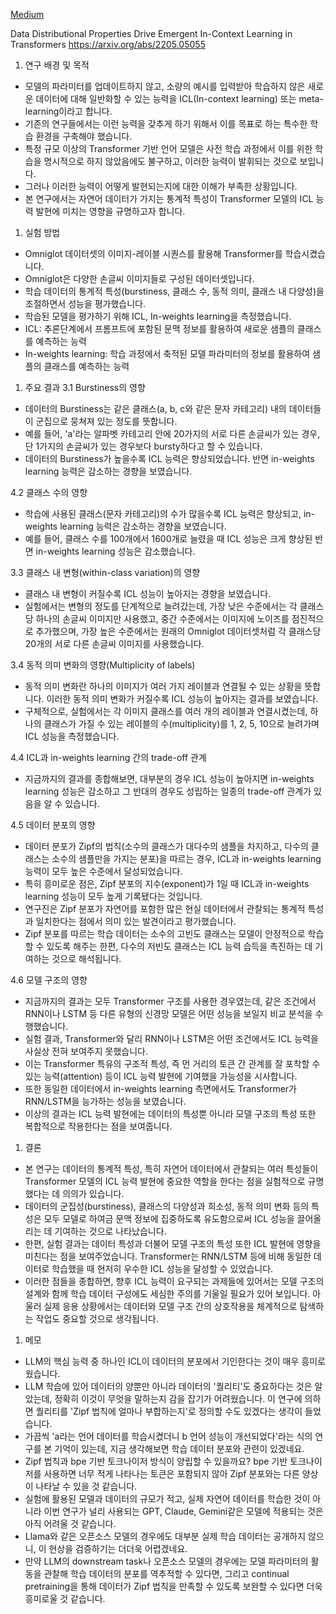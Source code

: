 [Medium](https://medium.com/@simple0314/in-context-learning%EA%B3%BC-%EB%8D%B0%EC%9D%B4%ED%84%B0-%EB%B6%84%ED%8F%AC-0be5f51a977f)

Data Distributional Properties Drive Emergent In-Context Learning in Transformers
https://arxiv.org/abs/2205.05055

1. 연구 배경 및 목적
- 모델의 파라미터를 업데이트하지 않고, 소량의 예시를 입력받아 학습하지 않은 새로운 데이터에 대해 일반화할 수 있는 능력을 ICL(In-context learning) 또는 meta-learning이라고 합니다.
- 기존의 연구들에서는 이런 능력을 갖추게 하기 위해서 이를 목표로 하는 특수한 학습 환경을 구축해야 했습니다.
- 특정 규모 이상의 Transformer 기반 언어 모델은 사전 학습 과정에서 이를 위한 학습을 명시적으로 하지 않았음에도 불구하고, 이러한 능력이 발휘되는 것으로 보입니다.
- 그러나 이러한 능력이 어떻게 발현되는지에 대한 이해가 부족한 상황입니다.
- 본 연구에서는 자연어 데이터가 가지는 통계적 특성이 Transformer 모델의 ICL 능력 발현에 미치는 영향을 규명하고자 합니다.

1. 실험 방법
- Omniglot 데이터셋의 이미지-레이블 시퀀스를 활용해 Transformer를 학습시켰습니다.
- Omniglot은 다양한 손글씨 이미지들로 구성된 데이터셋입니다.
- 학습 데이터의 통계적 특성(burstiness, 클래스 수, 동적 의미, 클래스 내 다양성)을 조절하면서 성능을 평가했습니다.
- 학습된 모델을 평가하기 위해 ICL,  In-weights learning을 측정했습니다.
- ICL: 추론단계에서 프롬프트에 포함된 문맥 정보를 활용하여 새로운 샘플의 클래스를 예측하는 능력
- In-weights learning: 학습 과정에서 축적된 모델 파라미터의 정보를 활용하여 샘플의 클래스를 예측하는 능력

1. 주요 결과
3.1 Burstiness의 영향
- 데이터의 Burstiness는 같은 클래스(a, b, c와 같은 문자 카테고리) 내의 데이터들이 군집으로 뭉쳐져 있는 정도를 뜻합니다. 
- 예를 들어, 'a'라는 알파벳 카테고리 안에 20가지의 서로 다른 손글씨가 있는 경우, 단 1가지의 손글씨가 있는 경우보다 bursty하다고 할 수 있습니다.
- 데이터의 Burstiness가 높을수록 ICL 능력은 향상되었습니다. 반면 in-weights learning 능력은 감소하는 경향을 보였습니다.

4.2 클래스 수의 영향
- 학습에 사용된 클래스(문자 카테고리)의 수가 많을수록 ICL 능력은 향상되고, in-weights learning 능력은 감소하는 경향을 보였습니다.
- 예를 들어, 클래스 수를 100개에서 1600개로 늘렸을 때 ICL 성능은 크게 향상된 반면 in-weights learning 성능은 감소했습니다.

3.3 클래스 내 변형(within-class variation)의 영향
- 클래스 내 변형이 커질수록 ICL 성능이 높아지는 경향을 보였습니다.
- 실험에서는 변형의 정도를 단계적으로 늘려갔는데, 가장 낮은 수준에서는 각 클래스당 하나의 손글씨 이미지만 사용했고, 중간 수준에서는 이미지에 노이즈를 점진적으로 추가했으며, 가장 높은 수준에서는 원래의 Omniglot 데이터셋처럼 각 클래스당 20개의 서로 다른 손글씨 이미지를 사용했습니다.
 
3.4 동적 의미 변화의 영향(Multiplicity of labels)
- 동적 의미 변화란 하나의 이미지가 여러 가지 레이블과 연결될 수 있는 상황을 뜻합니다. 이러한 동적 의미 변화가 커질수록 ICL 성능이 높아지는 결과를 보였습니다.
- 구체적으로, 실험에서는 각 이미지 클래스를 여러 개의 레이블과 연결시켰는데, 하나의 클래스가 가질 수 있는 레이블의 수(multiplicity)를 1, 2, 5, 10으로 늘려가며 ICL 성능을 측정했습니다.

4.4 ICL과 in-weights learning 간의 trade-off 관계
- 지금까지의 결과를 종합해보면, 대부분의 경우 ICL 성능이 높아지면 in-weights learning 성능은 감소하고 그 반대의 경우도 성립하는 일종의 trade-off 관계가 있음을 알 수 있습니다.

4.5 데이터 분포의 영향
- 데이터 분포가 Zipf의 법칙(소수의 클래스가 대다수의 샘플을 차지하고, 다수의 클래스는 소수의 샘플만을 가지는 분포)을 따르는 경우, ICL과 in-weights learning 능력이 모두 높은 수준에서 달성되었습니다.
- 특히 흥미로운 점은, Zipf 분포의 지수(exponent)가 1일 때 ICL과 in-weights learning 성능이 모두 높게 기록됐다는 것입니다.
- 연구진은 Zipf 분포가 자연어를 포함한 많은 현실 데이터에서 관찰되는 통계적 특성과 일치한다는 점에서 의미 있는 발견이라고 평가했습니다.
- Zipf 분포를 따르는 학습 데이터는 소수의 고빈도 클래스는 모델이 안정적으로 학습할 수 있도록 해주는 한편, 다수의 저빈도 클래스는 ICL 능력 습득을 촉진하는 데 기여하는 것으로 해석됩니다.

4.6 모델 구조의 영향
- 지금까지의 결과는 모두 Transformer 구조를 사용한 경우였는데, 같은 조건에서 RNN이나 LSTM 등 다른 유형의 신경망 모델은 어떤 성능을 보일지 비교 분석을 수행했습니다.
- 실험 결과, Transformer와 달리 RNN이나 LSTM은 어떤 조건에서도 ICL 능력을 사실상 전혀 보여주지 못했습니다.
- 이는 Transformer 특유의 구조적 특성, 즉 먼 거리의 토큰 간 관계를 잘 포착할 수 있는 능력(attention) 등이 ICL 능력 발현에 기여했을 가능성을 시사합니다.
- 또한 동일한 데이터에서 in-weights learning 측면에서도 Transformer가 RNN/LSTM을 능가하는 성능을 보였습니다.
- 이상의 결과는 ICL 능력 발현에는 데이터의 특성뿐 아니라 모델 구조의 특성 또한 복합적으로 작용한다는 점을 보여줍니다.

1. 결론
- 본 연구는 데이터의 통계적 특성, 특히 자연어 데이터에서 관찰되는 여러 특성들이 Transformer 모델의 ICL 능력 발현에 중요한 역할을 한다는 점을 실험적으로 규명했다는 데 의의가 있습니다.
- 데이터의 군집성(burstiness), 클래스의 다양성과 희소성, 동적 의미 변화 등의 특성은 모두 모델로 하여금 문맥 정보에 집중하도록 유도함으로써 ICL 성능을 끌어올리는 데 기여하는 것으로 나타났습니다.
- 한편, 실험 결과는 데이터 특성과 더불어 모델 구조의 특성 또한 ICL 발현에 영향을 미친다는 점을 보여주었습니다. Transformer는 RNN/LSTM 등에 비해 동일한 데이터로 학습했을 때 현저히 우수한 ICL 성능을 달성할 수 있었습니다.
- 이러한 점들을 종합하면, 향후 ICL 능력이 요구되는 과제들에 있어서는 모델 구조의 설계와 함께 학습 데이터 구성에도 세심한 주의를 기울일 필요가 있어 보입니다. 아울러 실제 응용 상황에서는 데이터와 모델 구조 간의 상호작용을 체계적으로 탐색하는 작업도 중요할 것으로 생각됩니다.

1. 메모
- LLM의 핵심 능력 중 하나인 ICL이 데이터의 분포에서 기인한다는 것이 매우 흥미로웠습니다.
- LLM 학습에 있어 데이터의 양뿐만 아니라 데이터의 '퀄리티'도 중요하다는 것은 알았는데, 정확히 이것이 무엇을 말하는지 감을 잡기가 어려웠습니다. 이 연구에 의하면 퀄리티를 'Zipf 법칙에 얼마나 부합하는지'로 정의할 수도 있겠다는 생각이 들었습니다.
- 가끔씩 'a라는 언어 데이터를 학습시켰더니 b 언어 성능이 개선되었다'라는 식의 연구를 본 기억이 있는데, 지금 생각해보면 학습 데이터 분포와 관련이 있겠네요.
- Zipf 법칙과 bpe 기반 토크나이저 방식이 양립할 수 있을까요? bpe 기반 토크나이저를 사용하면 너무 적게 나타나는 토큰은 포함되지 않아 Zipf 분포와는 다른 양상이 나타날 수 있을 것 같습니다.
- 실험에 활용된 모델과 데이터의 규모가 적고, 실제 자연어 데이터를 학습한 것이 아니라 이번 연구가 널리 사용되는 GPT, Claude, Gemini같은 모델에 적용되는 것은 아직 어려울 것 같습니다.
- Llama와 같은 오픈소스 모델의 경우에도 대부분 실제 학습 데이터는 공개하지 않으니, 이 현상을 검증하기는 더더욱 어렵겠네요.
- 만약 LLM의 downstream task나 오픈소스 모델의 경우에는 모델 파라미터의 활동을 관찰해 학습 데이터의 분포를 역추적할 수 있다면, 그리고 continual pretraining을 통해 데이터가 Zipf 법칙을 만족할 수 있도록 보완할 수 있다면 더욱 흥미로울 것 같습니다.  